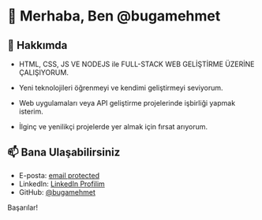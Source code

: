 
# 👋 Merhaba, Ben @bugamehmet

## 👀 Hakkımda
- HTML, CSS, JS VE NODEJS ile FULL-STACK WEB GELİŞTİRME ÜZERİNE ÇALIŞIYORUM.
- Yeni teknolojileri öğrenmeyi ve kendimi geliştirmeyi seviyorum.

- Web uygulamaları veya API geliştirme projelerinde işbirliği yapmak isterim.
- İlginç ve yenilikçi projelerde yer almak için fırsat arıyorum.

## 📫 Bana Ulaşabilirsiniz

- E-posta: [email protected](bugamehmetcan@gmail.com)
- LinkedIn: [LinkedIn Profilim](https://www.linkedin.com/in/bugamehmetcan)
- GitHub: [@bugamehmet](https://github.com/bugamehmet)

Başarılar!
